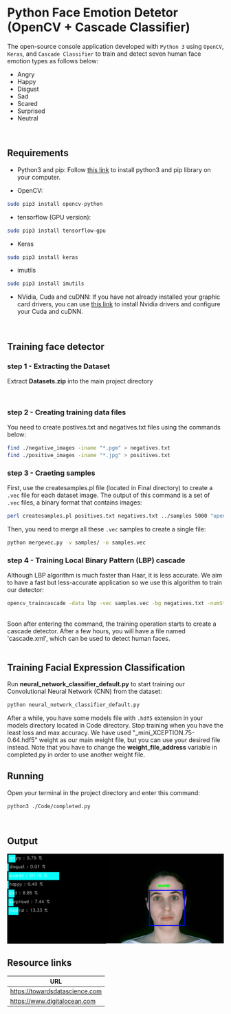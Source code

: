 # Python Face Emotion Detetor (OpenCV + Cascade Classifier)
The open-source console application developed with `Python 3` using `OpenCV`, `Keras`, and `Cascade Classifier` to train and detect seven human face emotion types as follows below:
* Angry
* Happy
* Disgust
* Sad
* Scared
* Surprised
* Neutral

<br/>

## Requirements
- Python3 and pip: Follow [this link](https://www.digitalocean.com/community/tutorials/how-to-install-python-3-and-set-up-a-programming-environment-on-an-ubuntu-20-04-server) to install python3 and pip library on your computer.

- OpenCV:

```bash
sudo pip3 install opencv-python
```

- tensorflow (GPU version):

```bash
sudo pip3 install tensorflow-gpu
```
- Keras

```bash
sudo pip3 install keras
```
- imutils

```bash
sudo pip3 install imutils
```
- NVidia, Cuda and cuDNN: If you have not already installed your graphic card drivers, you can use [this link](https://towardsdatascience.com/installing-tensorflow-gpu-in-ubuntu-20-04-4ee3ca4cb75d "this link") to install Nvidia drivers and configure your Cuda and cuDNN.

<br/>

## Training face detector

### step 1 - Extracting the Dataset
Extract **Datasets.zip** into the main project directory

<br/>

### step 2 - Creating training data files
You need to create postives.txt and negatives.txt files using the commands below:
```bash
find ./negative_images -iname "*.pgm" > negatives.txt
find ./positive_images -iname "*.jpg" > positives.txt
```

### step 3 - Craeting samples
First, use the createsamples.pl file (located in Final directory) to create a `.vec` file for each dataset image. The output of this command is a set of `.vec` files, a binary format that contains images:
```bash
perl createsamples.pl positives.txt negatives.txt ../samples 5000 "opencv_createsamples -bgcolor 0 -bgthresh 0 -maxxangle 1.1 -maxyangle 1.1 maxzangle 0.5 -maxidev 40 -w 40 -h 40"
```

Then, you need to merge all these `.vec` samples to create a single file:
```bash
python mergevec.py -v samples/ -o samples.vec
```

### step 4 - Training Local Binary Pattern (LBP) cascade
Although LBP algorithm is much faster than Haar, it is less accurate. We aim to have a fast but less-accurate application so we use this algorithm to train our detector:
```bash
opencv_traincascade -data lbp -vec samples.vec -bg negatives.txt -numStages 20 -minHitRate 0.999 -maxFalseAlarmRate 0.5 -numPos 4000 -numNeg 7000 -w 40 -h 40 -mode ALL -precalcValBufSize 4096 -precalcIdxBufSize 4096 -featureType LBP
```

<br/>
Soon after entering the command, the training operation starts to create a cascade detector. After a few hours, you will have a file named 'cascade.xml', which can be used to detect human faces.
<br/>

<br/>

## Training Facial Expression Classification
Run **neural_network_classifier_default.py** to start training our Convolutional Neural Network (CNN) from the dataset:
```bash
python neural_network_classifier_default.py
```
After a while, you have some models file with `.hdf5` extension in your models directory located in Code directory. Stop training when you have the least loss and max accuracy. We have used  "_mini_XCEPTION.75-0.64.hdf5"  weight as our main weight file, but you can use your desired file instead. Note that you have to change the **weight_file_address** variable in completed.py in order to use another weight file.

## Running
Open your terminal in the project directory and enter this command:
```bash
python3 ./Code/completed.py
```

<br/>

## Output
![](https://github.com/mohammadJaliliTorkamani/Face-Emotions-Detector/blob/master/media/ezgif.com-gif-maker.gif)


## Resource links
| URL |
| ------------ |
| https://towardsdatascience.com |
| https://www.digitalocean.com |

